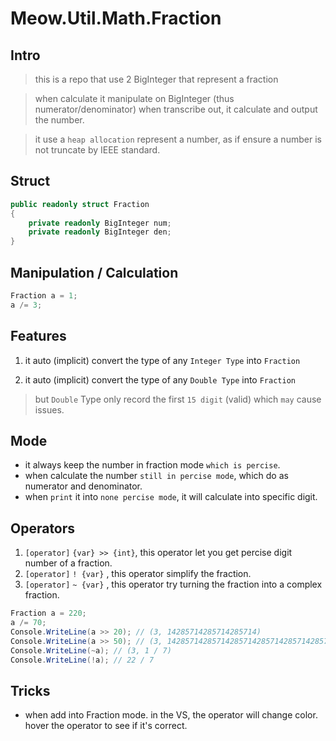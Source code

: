 ﻿# Meow.Util.Math.Fraction

## Intro
>this is a repo that use 2 BigInteger that represent a fraction

>when calculate it manipulate on BigInteger (thus numerator/denominator) when transcribe out, it calculate and output the number.    

>it use a `heap allocation` represent a number, as if ensure a number is not truncate by IEEE standard.     

## Struct
```csharp
public readonly struct Fraction
{
	private readonly BigInteger num;
	private readonly BigInteger den;
}
```

## Manipulation / Calculation
```csharp
Fraction a = 1;
a /= 3;
```

## Features
1. it auto (implicit) convert the type of any `Integer Type` into `Fraction`

1. it auto (implicit) convert the type of any `Double Type` into `Fraction`
> but `Double` Type only record the first `15 digit` (valid) which `may` cause issues.

## Mode
* it always keep the number in fraction mode `which is percise`.
* when calculate the number `still in percise mode`, which do as numerator and denominator.
* when `print` it into `none percise mode`, it will calculate into specific digit.

## Operators
1. `[operator]` `{var} >> {int}`, this operator let you get percise digit number of a fraction.
1. `[operator]` `! {var}` , this operator simplify the fraction.
1. `[operator]` `~ {var}` , this operator try turning the fraction into a complex fraction.

```csharp
Fraction a = 220;
a /= 70;
Console.WriteLine(a >> 20); // (3, 14285714285714285714)
Console.WriteLine(a >> 50); // (3, 14285714285714285714285714285714285714285714285714)
Console.WriteLine(~a); // (3, 1 / 7)
Console.WriteLine(!a); // 22 / 7
```

## Tricks
* when add into Fraction mode. in the VS, the operator will change color. hover the operator to see if it's correct.